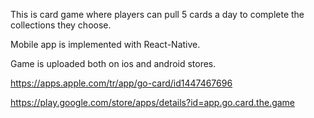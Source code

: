 This is card game where players can pull 5 cards a day to complete the collections they choose.

Mobile app is implemented with React-Native.

Game is uploaded both on ios and android stores.

https://apps.apple.com/tr/app/go-card/id1447467696

https://play.google.com/store/apps/details?id=app.go.card.the.game 
